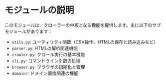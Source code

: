 # モジュールの説明

このモジュールは、クローラーの中核となる機能を提供します。主に以下のサブモジュールがあります：

- `utils.py`: ユーティリティ関数（CSV操作、HTMLの保存と読み込みなど）
- `parser.py`: HTMLの解析関連機能
- `crawler.py`: クロール実行の基本機能
- `cli.py`: コマンドライン引数の処理
- `browser.py`: ブラウザの初期化と管理
- `domain/`: ドメイン置換関連の機能
